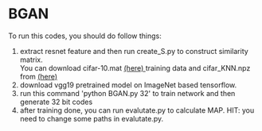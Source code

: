 # BGAN

To run this codes, you should do follow things:<p>
1. extract resnet feature and then run create_S.py to construct similarity matrix.<br>  You can download cifar-10.mat <a href="https://drive.google.com/open?id=0Bzg9TvY-s7y2Zy1CQklaTTJQdUU"> (here) </a>training data and  cifar_KNN.npz from <a href="https://drive.google.com/open?id=0Bzg9TvY-s7y2WFFlc3F0T2RkalE"> (here) </a> 
2. download vgg19 pretrained model on ImageNet based tensorflow.
3. run this command 'python BGAN.py 32' to train network and then generate 32 bit codes
4. after training done, you can run evalutate.py to calculate MAP. HIT: you need to change some paths in evalutate.py.
